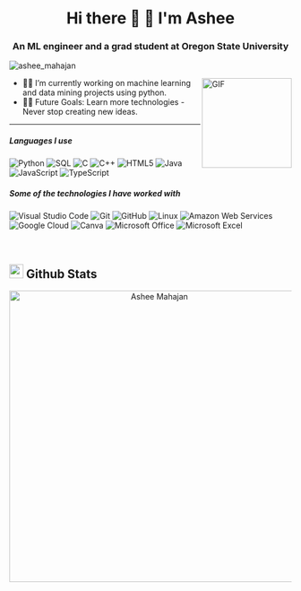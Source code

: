 <h1 align='center'> Hi there 👋 👋 I'm Ashee </h1>

<!--
**ashee7/ashee7** is a ✨ _special_ ✨ repository because its `README.md` (this file) appears on your GitHub profile.

Here are some ideas to get you started:

- 🔭 I’m currently working on ...
- 🌱 I’m currently learning ...
- 👯 I’m looking to collaborate on ...
- 🤔 I’m looking for help with ...
- 💬 Ask me about ...
- 📫 How to reach me: ...
- 😄 Pronouns: ...
- ⚡ Fun fact: ...
-->

<h3 align="center">An ML engineer and a grad student at Oregon State University</h3>
<!--
<img src="https://media.giphy.com/media/TEnXkcsHrP4YedChhA/giphy.gif" width="35">
	<p align="center">
	<a href="https://github.com/ashee7">
		<img src="https://readme-typing-svg.herokuapp.com?lines=Computer+Science+Student;ML+Engineer;Data+Scientist;Graduate+Research+Assistant;Explorative+Thinker;Wandering+Spirit;Always%20learning%20new%20things&center=true&width=380&height=45">
	</a>
</p>
-->
<p align="left"> <img src="https://komarev.com/ghpvc/?username=ashee7&color=blue&style=flat" alt="ashee_mahajan" /> </p>

<img align="right" alt="GIF" height="160px" src="https://media.giphy.com/media/Ah3zHH7hvsSB2/giphy.gif" />


- 👨‍💻 I’m currently working on machine learning and data mining projects using python.
- 💪🏼 Future Goals: Learn more technologies - Never stop creating new ideas.

---

##### Languages I use

![Python](https://img.shields.io/badge/-Python-000000?style=flat&logo=python)
![SQL](https://img.shields.io/badge/-SQL-000000?style=flat&logo=postgresql)
![C](https://img.shields.io/badge/-C-000000?style=flat&logo=c)
![C++](https://img.shields.io/badge/-C++-000000?style=flat&logo=c%2B%2B)
![HTML5](https://img.shields.io/badge/-HTML5-000000?style=flat&logo=html5)
![Java](https://img.shields.io/badge/-Java-000000?style=flat&logo=java)
![JavaScript](https://img.shields.io/badge/-JavaScript-000000?style=flat&logo=javascript)
![TypeScript](https://img.shields.io/badge/-TypeScript-000000?style=flat&logo=typescript)
##### Some of the technologies I have worked with

![Visual Studio Code](https://img.shields.io/badge/Visual%20Studio%20Code-0078d7.svg?style=flat&logo=visual-studio-code&logoColor=white)
![Git](https://img.shields.io/badge/-Git-222222?style=flat&logo=git)
![GitHub](https://img.shields.io/badge/-GitHub-222222?style=flat&logo=github)
![Linux](https://img.shields.io/badge/-Linux-222222?style=flat&logo=linux&logoColor=FCC624)
![Amazon Web Services](https://img.shields.io/badge/-Amazon%20Web%20Services-222222?style=flat-square&logo=Amazon-Web-Service)
![Google Cloud](https://img.shields.io/badge/Google%20Cloud-black?style=flat-square&logo=google-cloud)
![Canva](https://img.shields.io/badge/Canva-%2300C4CC.svg?style=flat&logo=Canva&logoColor=white) 
![Microsoft Office](https://img.shields.io/badge/Microsoft_Office-D83B01?style=flat&logo=microsoft-office&logoColor=white)
![Microsoft Excel](https://img.shields.io/badge/Microsoft_Excel-217346?style=flat&logo=microsoft-excel&logoColor=white)
    
<br/>

## <img src="https://media.giphy.com/media/iY8CRBdQXODJSCERIr/giphy.gif" width="25"> <b>Github Stats</b>


<p align="center">
    <a href="https://github.com/ashee7"><img src="https://github-profile-summary-cards.vercel.app/api/cards/profile-details?username=ashee7&theme=tokyonight&hide_border=true"  width="520" alt="Ashee Mahajan"/></a>
</p>
